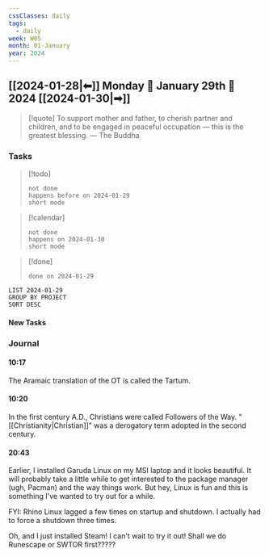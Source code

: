 ```yaml
---
cssClasses: daily
tags:
  - daily
week: W05
month: 01-January
year: 2024
---
```


## [[2024-01-28|⬅]] Monday 🔹 January 29th 🔹 2024 [[2024-01-30|➡]]

> [!quote] To support mother and father, to cherish partner and children, and to be engaged in peaceful occupation — this is the greatest blessing.
> — The Buddha

### Tasks

> [!todo]
> ```tasks
> not done
> happens before on 2024-01-29
> short mode
> ```
 
> [!calendar]
> ```tasks
> not done
> happens on 2024-01-30
> short mode
> ```

> [!done]
> ```tasks
> done on 2024-01-29
> ```

```toggl
LIST 2024-01-29
GROUP BY PROJECT
SORT DESC
```

#### New Tasks

### Journal

#### 10:17

The Aramaic translation of the OT is called the Tartum.

#### 10:20

In the first century A.D., Christians were called Followers of the Way. "[[Christianity|Christian]]" was a derogatory term adopted in the second century.


#### 20:43

Earlier, I installed Garuda Linux on my MSI laptop and it looks beautiful. It will probably take a little while to get interested to the package manager (ugh, Pacman) and the way things work. But hey, Linux is fun and this is something I've wanted to try out for a while.

FYI: Rhino Linux lagged a few times on startup and shutdown. I actually had to force a shutdown three times.

Oh, and I just installed Steam! I can't wait to try it out! Shall we do Runescape or SWTOR first?????
